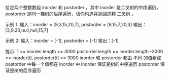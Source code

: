 给定两个整数数组 inorder 和 postorder ，其中 inorder 是二叉树的中序遍历， postorder 是同一棵树的后序遍历，请你构造并返回这颗 二叉树 。

示例 1:
输入：inorder = [9,3,15,20,7], postorder = [9,15,7,20,3]
输出：[3,9,20,null,null,15,7]

示例 2:
输入：inorder = [-1], postorder = [-1]
输出：[-1]

提示:
1 <= inorder.length <= 3000
postorder.length == inorder.length
-3000 <= inorder[i], postorder[i] <= 3000
inorder 和 postorder 都由 不同 的值组成
postorder 中每一个值都在 inorder 中
inorder 保证是树的中序遍历
postorder 保证是树的后序遍历